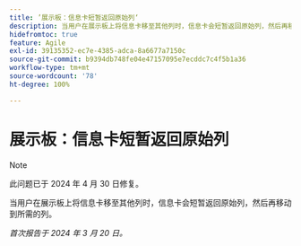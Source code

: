 ```yaml
---
title: ’展示板：信息卡短暂返回原始列‘
description: 当用户在展示板上将信息卡移至其他列时，信息卡会短暂返回原始列，然后再移动到所需的列。
hidefromtoc: true
feature: Agile
exl-id: 39135352-ec7e-4385-adca-8a6677a7150c
source-git-commit: b9394db748fe04e47157095e7ecddc7c4f5b1a36
workflow-type: tm+mt
source-wordcount: '78'
ht-degree: 100%

---
```


# 展示板：信息卡短暂返回原始列

>[!NOTE]
>
>此问题已于 2024 年 4 月 30 日修复。

当用户在展示板上将信息卡移至其他列时，信息卡会短暂返回原始列，然后再移动到所需的列。

_首次报告于 2024 年 3 月 20 日。_
